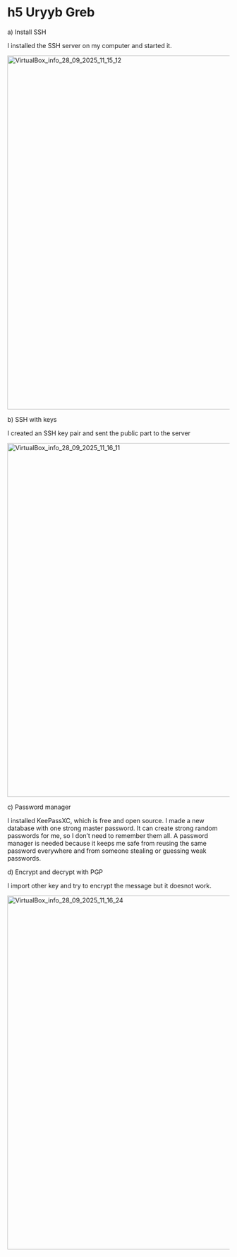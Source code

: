 # h5 Uryyb Greb

a) Install SSH

I installed the SSH server on my computer and started it.

<img width="1280" height="800" alt="VirtualBox_info_28_09_2025_11_15_12" src="https://github.com/user-attachments/assets/cc0476eb-c3c9-43b6-b9a3-d054b6406cb1" />



b) SSH with keys

I created an SSH key pair and sent the public part to the server

<img width="1280" height="800" alt="VirtualBox_info_28_09_2025_11_16_11" src="https://github.com/user-attachments/assets/9cad8f64-8af1-489a-8e21-c355f92b3974" />



c) Password manager

I installed KeePassXC, which is free and open source. I made a new database with one strong master password. It can create strong random passwords for me, so I don’t need to remember them all. A password manager is needed because it keeps me safe from reusing the same password everywhere and from someone stealing or guessing weak passwords.

d) Encrypt and decrypt with PGP

I import other key and try to encrypt the message but it doesnot work.

<img width="1280" height="800" alt="VirtualBox_info_28_09_2025_11_16_24" src="https://github.com/user-attachments/assets/3ac8635d-a243-467c-8c8b-bcd4c6ca0fee" />




